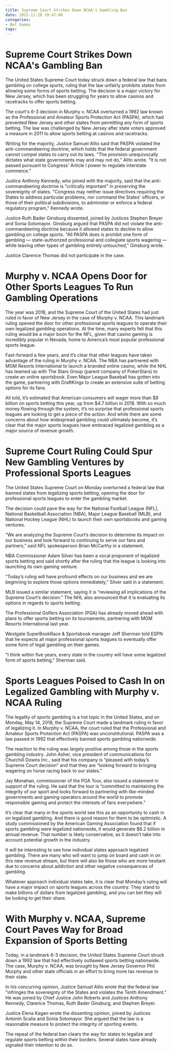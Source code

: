 ```yaml
---
title: Supreme Court Strikes Down NCAA's Gambling Ban 
date: 2022-11-20 19:47:00
categories:
- Bet Games
tags:
---
```



#  Supreme Court Strikes Down NCAA's Gambling Ban 

The United States Supreme Court today struck down a federal law that bans gambling on college sports, ruling that the law unfairly prohibits states from allowing some forms of sports betting. The decision is a major victory for New Jersey, which has been struggling for years to allow casinos and racetracks to offer sports betting.

The court's 6-3 decision in Murphy v. NCAA overturned a 1992 law known as the Professional and Amateur Sports Protection Act (PASPA), which had prevented New Jersey and other states from permitting any form of sports betting. The law was challenged by New Jersey after state voters approved a measure in 2011 to allow sports betting at casinos and racetracks.

Writing for the majority, Justice Samuel Alito said that PASPA violated the anti-commandeering doctrine, which holds that the federal government cannot compel states to carry out its laws. "The provision unequivocally dictates what state governments may and may not do," Alito wrote. "It is not passed pursuant to Congress' Article I power to regulate interstate commerce."

Justice Anthony Kennedy, who joined with the majority, said that the anti-commandeering doctrine is "critically important" in preserving the sovereignty of states. "Congress may neither issue directives requiring the States to address particular problems, nor command the States' officers, or those of their political subdivisions, to administer or enforce a federal regulatory program," Kennedy wrote.

Justice Ruth Bader Ginsburg dissented, joined by Justices Stephen Breyer and Sonia Sotomayor. Ginsburg argued that PASPA did not violate the anti-commandeering doctrine because it allowed states to decline to allow gambling on college sports. "All PASPA does is prohibit one form of gambling — state-authorized professional and collegiate sports wagering — while leaving other types of gambling entirely untouched," Ginsburg wrote.

Justice Clarence Thomas did not participate in the case.

#  Murphy v. NCAA Opens Door for Other Sports Leagues To Run Gambling Operations 

The year was 2018, and the Supreme Court of the United States had just ruled in favor of New Jersey in the case of Murphy v. NCAA. This landmark ruling opened the door for other professional sports leagues to operate their own legalized gambling operations. At the time, many experts felt that this ruling would be a major boon for the NFL, given that casino gaming is incredibly popular in Nevada, home to America’s most popular professional sports league.

Fast-forward a few years, and it’s clear that other leagues have taken advantage of the ruling in Murphy v. NCAA. The NBA has partnered with MGM Resorts International to launch a branded online casino, while the NHL has teamed up with The Stars Group (parent company of PokerStars) to create an online sportsbook. Even Major League Baseball has gotten into the game, partnering with DraftKings to create an extensive suite of betting options for its fans.

All told, it’s estimated that American consumers will wager more than $8 billion on sports betting this year, up from $4.7 billion in 2018. With so much money flowing through the system, it’s no surprise that professional sports leagues are looking to get a piece of the action. And while there are some concerns about how widespread gambling could ultimately become, it’s clear that the major sports leagues have embraced legalized gambling as a major source of revenue growth.

#  Supreme Court Ruling Could Spur New Gambling Ventures by Professional Sports Leagues 

The United States Supreme Court on Monday overturned a federal law that banned states from legalizing sports betting, opening the door for professional sports leagues to enter the gambling market.

The decision could pave the way for the National Football League (NFL), National Basketball Association (NBA), Major League Baseball (MLB), and National Hockey League (NHL) to launch their own sportsbooks and gaming ventures.

“We are analyzing the Supreme Court’s decision to determine its impact on our business and look forward to continuing to serve our fans and partners,” said NFL spokesperson Brian McCarthy in a statement.

NBA Commissioner Adam Silver has been a vocal proponent of legalized sports betting and said shortly after the ruling that the league is looking into launching its own gaming venture.

“Today’s ruling will have profound effects on our business and we are beginning to explore those options immediately,” Silver said in a statement.

MLB issued a similar statement, saying it is “reviewing all implications of the Supreme Court’s decision.” The NHL also announced that it is evaluating its options in regards to sports betting.

The Professional Golfers Association (PGA) has already moved ahead with plans to offer sports betting on its tournaments, partnering with MGM Resorts International last year.

Westgate SuperBookRace & Sportsbook manager Jeff Sherman told ESPN that he expects all major professional sports leagues to eventually offer some form of legal gambling on their games.

"I think within five years, every state in the country will have some legalized form of sports betting," Sherman said.

#  Sports Leagues Poised to Cash In on Legalized Gambling with Murphy v. NCAA Ruling 


The legality of sports gambling is a hot topic in the United States, and on Monday, May 14, 2018, the Supreme Court made a landmark ruling in favor of legalizing it. In Murphy v. NCAA, the court ruled that the Professional and Amateur Sports Protection Act (PASPA) was unconstitutional. PASPA was a law passed in 1992 that effectively banned sports gambling nationwide.

The reaction to the ruling was largely positive among those in the sports gambling industry. John Asher, vice president of communications for Churchill Downs Inc., said that his company is “pleased with today’s Supreme Court decision” and that they are “looking forward to bringing wagering on horse racing back to our states.”

Jay Monahan, commissioner of the PGA Tour, also issued a statement in support of the ruling. He said that the tour is “committed to maintaining the integrity of our sport and looks forward to partnering with like-minded governments and gaming operators around the world to promote responsible gaming and protect the interests of fans everywhere.”

It’s clear that many in the sports world see this as an opportunity to cash in on legalized gambling. And there is good reason for them to be optimistic. A study commissioned by the American Gaming Association found that if sports gambling were legalized nationwide, it would generate $6.2 billion in annual revenue. That number is likely conservative, as it doesn’t take into account potential growth in the industry.

It will be interesting to see how individual states approach legalized gambling. There are many who will want to jump on board and cash in on this new revenue stream, but there will also be those who are more hesitant due to concerns about addiction and other negative consequences of gambling.

Whatever approach individual states take, it is clear that Monday’s ruling will have a major impact on sports leagues across the country. They stand to make billions of dollars from legalized gambling, and you can bet they will be looking to get their share.

#  With Murphy v. NCAA, Supreme Court Paves Way for Broad Expansion of Sports Betting

Today, in a landmark 6-3 decision, the United States Supreme Court struck down a 1992 law that had effectively outlawed sports betting nationwide. The case, Murphy v. NCAA, was brought by New Jersey Governor Phil Murphy and other state officials in an effort to bring more tax revenue to their state.

In his concurring opinion, Justice Samuel Alito wrote that the federal law "infringes the sovereignty of the States and violates the Tenth Amendment." He was joined by Chief Justice John Roberts and Justices Anthony Kennedy, Clarence Thomas, Ruth Bader Ginsburg, and Stephen Breyer.

Justice Elena Kagan wrote the dissenting opinion, joined by Justices Antonin Scalia and Sonia Sotomayor. She argued that the law is a reasonable measure to protect the integrity of sporting events.

The repeal of the federal ban clears the way for states to legalize and regulate sports betting within their borders. Several states have already signaled their intention to do so.